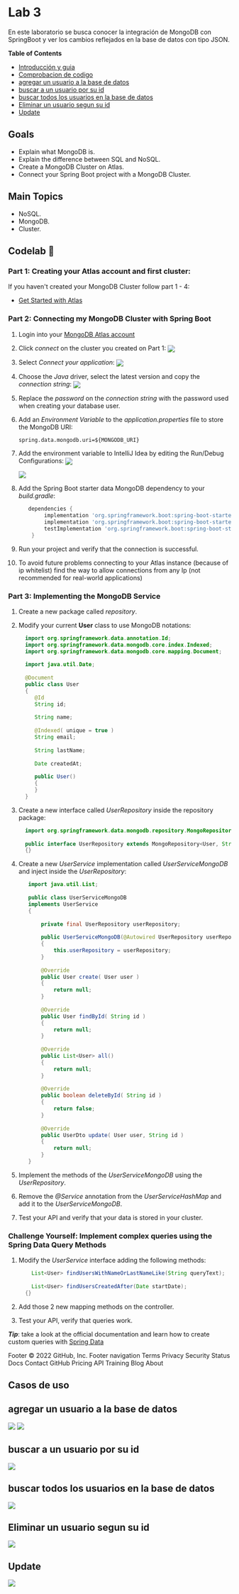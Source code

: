 # Lab 3 
En este laboratorio se busca conocer la integración de MongoDB con SpringBoot
y ver los cambios reflejados en la base de datos con tipo JSON.

**Table of Contents**
- [Introducción y guia ](#goals)
- [Comprobacion de codigo](#casos-de-uso)
- [agregar un usuario a la base de datos](#agregar-un-usuario-a-la-base-de-datos)
- [buscar a un usuario por su id](#buscar-a-un-usuario-por-su-id)
- [buscar todos los usuarios en la base de datos](#buscar-todos-los-usuarios-en-la-base-de-datos)
- [Eliminar un usuario segun su id](#eliminar-un-usuario-segun-su-id)
- [Update](#update)


## Goals

- Explain what MongoDB is.
- Explain the difference between SQL and NoSQL.
- Create a MongoDB Cluster on Atlas.
- Connect your Spring Boot project with a MongoDB Cluster.

## Main Topics

* NoSQL.
* MongoDB.
* Cluster.



## Codelab 🧪
### Part 1: Creating your Atlas account and first cluster:

If you haven't created your MongoDB Cluster follow part 1 - 4:

* [Get Started with Atlas](https://docs.atlas.mongodb.com/getting-started/)

### Part 2: Connecting my MongoDB Cluster with Spring Boot

1. Login into your [MongoDB Atlas account](https://account.mongodb.com/account/login)
2. Click *connect* on the cluster you created on Part 1:
   <img align="center" src="img/mongo-db-connect.png">
3. Select *Connect your application*:
   <img align="center" src="img/connect-your-application.png">
4. Choose the *Java* driver, select the latest version and copy the *connection string*:
   <img align="center" src="img/java-driver.png">
5. Replace the *password* on the *connection string* with the password used when creating your database user.
6. Add an *Environment Variable* to the *application.properties* file to store the MongoDB URI:
    ````properties
    spring.data.mongodb.uri=${MONGODB_URI}
    ````
7. Add the environment variable to IntelliJ Idea by editing the Run/Debug Configurations:
   <img align="center" src="img/run-debug-configurations.png">


   <img align="center" src="img/adding-environment-variable.png">
7. Add the Spring Boot starter data MongoDB dependency to your *build.gradle*:
    ```groovy
       dependencies {
            implementation 'org.springframework.boot:spring-boot-starter-web'
            implementation 'org.springframework.boot:spring-boot-starter-data-mongodb'
            testImplementation 'org.springframework.boot:spring-boot-starter-test'
        }
    ```
8. Run your project and verify that the connection is successful.
9. To avoid future problems connecting to your Atlas instance (because of ip whitelist) find the way to allow connections from any Ip (not recommended for real-world applications)

### Part 3: Implementing the MongoDB Service

1. Create a new package called *repository*.
2. Modify your current **User** class to use MongoDB notations:

    ```java
      import org.springframework.data.annotation.Id;
      import org.springframework.data.mongodb.core.index.Indexed;
      import org.springframework.data.mongodb.core.mapping.Document;
      
      import java.util.Date;
      
      @Document
      public class User
      {
         @Id
         String id;
      
         String name;
      
         @Indexed( unique = true )
         String email;
      
         String lastName;
      
         Date createdAt;
      
         public User()
         {
         }
      }
   
     ```
3. Create a new interface called *UserRepository* inside the repository package:
    ```java
      import org.springframework.data.mongodb.repository.MongoRepository;
      
      public interface UserRepository extends MongoRepository<User, String>
      {}
     ```
4. Create a new *UserService* implementation called *UserServiceMongoDB* and inject inside the *UserRepository*:

      ```java
         import java.util.List;
         
         public class UserServiceMongoDB
         implements UserService
         {
         
             private final UserRepository userRepository;
         
             public UserServiceMongoDB(@Autowired UserRepository userRepository )
             {
                 this.userRepository = userRepository;
             }
         
             @Override
             public User create( User user )
             {
                 return null;
             }
         
             @Override
             public User findById( String id )
             {
                 return null;
             }
         
             @Override
             public List<User> all()
             {
                 return null;
             }
         
             @Override
             public boolean deleteById( String id )
             {
                 return false;
             }
         
             @Override
             public UserDto update( User user, String id )
             {
                 return null;
             }
         }
    ```

5. Implement the methods of the *UserServiceMongoDB* using the *UserRepository*.
6. Remove the *@Service* annotation from the *UserServiceHashMap* and add it to the *UserServiceMongoDB*.
7. Test your API and verify that your data is stored in your cluster.

### Challenge Yourself: Implement complex queries using the Spring Data Query Methods
1. Modify the *UserService* interface adding the following methods:
    ```java
        List<User> findUsersWithNameOrLastNameLike(String queryText);
        
        List<User> findUsersCreatedAfter(Date startDate);
      {}
     ```

2.  Add those 2 new mapping methods on the controller.
3. Test your API, verify that queries work.

***Tip***: take a look at the official documentation and learn how to create custom queries with [Spring Data](https://docs.spring.io/spring-data/jpa/docs/current/reference/html/#jpa.query-methods.query-creation)


Footer
© 2022 GitHub, Inc.
Footer navigation
Terms
Privacy
Security
Status
Docs
Contact GitHub
Pricing
API
Training
Blog
About


## Casos de uso 
 
## agregar un usuario a la base de datos
![](/img/get%20con%20insomnia%20.png)
![](/img/mongo_create.png)

## buscar a un usuario por su id 
![](/img/findbyid.png)

## buscar todos los usuarios en la base de datos 
![](img/getall.png)
## Eliminar un usuario segun su id
![](img/delete.png)
## Update
![](img/put.png)

